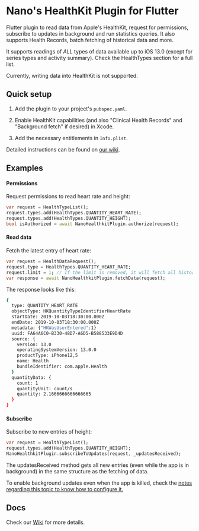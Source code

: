 # Nano's HealthKit Plugin for Flutter

Flutter plugin to read data from Apple's HealthKit, request for permissions, subscribe to updates in background and run statistics queries. It also supports Health Records, batch fetching of historical data and more.

It supports readings of _ALL_ types of data available up to iOS 13.0 (except for series types and activity summary). Check the HealthTypes section for a full list.

Currently, writing data into HealthKit is not supported.

## Quick setup

1. Add the plugin to your project's `pubspec.yaml`.

2. Enable HealthKit capabilities (and also "Clinical Health Records" and "Background fetch" if desired) in Xcode.

3. Add the necessary entitlements in `Info.plist`.

Detailed instructions can be found on [our wiki](https://github.com/nanoglobal/nano-healthkit-plugin-flutter/wiki/Installation).

## Examples

#### Permissions

Request permissions to read heart rate and height:
```dart
var request = HealthTypeList();
request.types.add(HealthTypes.QUANTITY_HEART_RATE);
request.types.add(HealthTypes.QUANTITY_HEIGHT);
bool isAuthorized = await NanoHealthkitPlugin.authorize(request);
```
 
#### Read data

Fetch the latest entry of heart rate:
```dart
var request = HealthDataRequest();
request.type = HealthTypes.QUANTITY_HEART_RATE;
request.limit = 1; // If the limit is removed, it will fetch all historical data for heart rate
var response = await NanoHealthkitPlugin.fetchData(request);
```

The response looks like this:
```bash
{
  type: QUANTITY_HEART_RATE
  objectType: HKQuantityTypeIdentifierHeartRate
  startDate: 2019-10-03T18:30:00.000Z
  endDate: 2019-10-03T18:30:00.000Z
  metadata: {"HKWasUserEntered":1}
  uuid: FA64A6C0-B330-48D7-A6D5-B588533E9D4D
  source: {
    version: 13.0
    operatingSystemVersion: 13.0.0
    productType: iPhone12,5
    name: Health
    bundleIdentifier: com.apple.Health
  }
  quantityData: {
    count: 1
    quantityUnit: count/s
    quantity: 2.1666666666666665
  }
}
```

#### Subscribe

Subscribe to new entries of height:
```dart
var request = HealthTypeList();
request.types.add(HealthTypes.QUANTITY_HEIGHT);
NanoHealthkitPlugin.subscribeToUpdates(request, _updatesReceived);
```

The updatesReceived method gets all new entries (even while the app is in background) in the same structure as the fetching of data.

To enable background updates even when the app is killed, check the [notes regarding this topic to know how to configure it.](https://github.com/nanoglobal/nano-healthkit-plugin-flutter/wiki/Important-Notes#background-updates)

## Docs

Check our [Wiki](https://github.com/nanoglobal/nano-healthkit-plugin-flutter/wiki) for more details.

